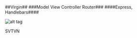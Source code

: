 ##Virgin##
###Model View Controller Router###
####Express, Handlebars####

![alt tag](https://raw.githubusercontent.com/satan/virgin/master/virgin.jpg)

SVTVN
